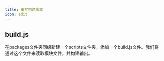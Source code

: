 ```yaml
---
title: 编写构建脚本
icon: edit
---
```


## build.js
在packages文件夹同级新建一个scripts文件夹，添加一个build.js文件。我们将通过这个文件来读取模块文件，并构建输出。
